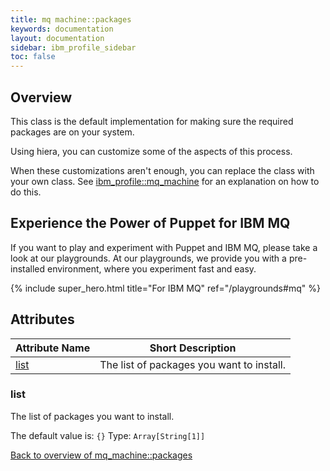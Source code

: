 ```yaml
---
title: mq machine::packages
keywords: documentation
layout: documentation
sidebar: ibm_profile_sidebar
toc: false
---
```

## Overview

This class is the default implementation for making sure the required packages are on your system.

Using hiera, you can customize some of the aspects of this process.

When these customizations aren't enough, you can replace the class with your own class. See [ibm_profile::mq_machine](./mq_machine.html) for an explanation on how to do this.





## Experience the Power of Puppet for IBM MQ

If you want to play and experiment with Puppet and IBM MQ, please take a look at our playgrounds. At our playgrounds, we provide you with a pre-installed environment, where you experiment fast and easy.

{% include super_hero.html title="For IBM MQ" ref="/playgrounds#mq" %}


## Attributes



Attribute Name                     | Short Description                         |
---------------------------------- | ----------------------------------------- |
[list](#mq_machine::packages_list) | The list of packages you want to install. |




### list<a name='mq_machine::packages_list'>

The list of packages you want to install.

The default value is: `{}`
Type: `Array[String[1]]`


[Back to overview of mq_machine::packages](#attributes)
